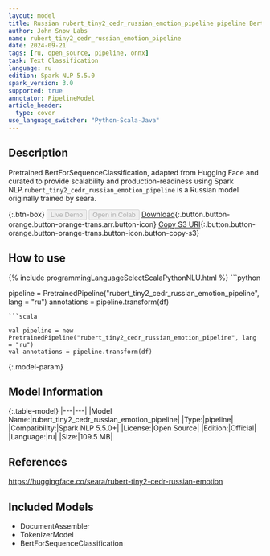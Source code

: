 ```yaml
---
layout: model
title: Russian rubert_tiny2_cedr_russian_emotion_pipeline pipeline BertForSequenceClassification from seara
author: John Snow Labs
name: rubert_tiny2_cedr_russian_emotion_pipeline
date: 2024-09-21
tags: [ru, open_source, pipeline, onnx]
task: Text Classification
language: ru
edition: Spark NLP 5.5.0
spark_version: 3.0
supported: true
annotator: PipelineModel
article_header:
  type: cover
use_language_switcher: "Python-Scala-Java"
---
```


## Description

Pretrained BertForSequenceClassification, adapted from Hugging Face and curated to provide scalability and production-readiness using Spark NLP.`rubert_tiny2_cedr_russian_emotion_pipeline` is a Russian model originally trained by seara.

{:.btn-box}
<button class="button button-orange" disabled>Live Demo</button>
<button class="button button-orange" disabled>Open in Colab</button>
[Download](https://s3.amazonaws.com/auxdata.johnsnowlabs.com/public/models/rubert_tiny2_cedr_russian_emotion_pipeline_ru_5.5.0_3.0_1726955077704.zip){:.button.button-orange.button-orange-trans.arr.button-icon}
[Copy S3 URI](s3://auxdata.johnsnowlabs.com/public/models/rubert_tiny2_cedr_russian_emotion_pipeline_ru_5.5.0_3.0_1726955077704.zip){:.button.button-orange.button-orange-trans.button-icon.button-copy-s3}

## How to use



<div class="tabs-box" markdown="1">
{% include programmingLanguageSelectScalaPythonNLU.html %}
```python

pipeline = PretrainedPipeline("rubert_tiny2_cedr_russian_emotion_pipeline", lang = "ru")
annotations =  pipeline.transform(df)   

```
```scala

val pipeline = new PretrainedPipeline("rubert_tiny2_cedr_russian_emotion_pipeline", lang = "ru")
val annotations = pipeline.transform(df)

```
</div>

{:.model-param}
## Model Information

{:.table-model}
|---|---|
|Model Name:|rubert_tiny2_cedr_russian_emotion_pipeline|
|Type:|pipeline|
|Compatibility:|Spark NLP 5.5.0+|
|License:|Open Source|
|Edition:|Official|
|Language:|ru|
|Size:|109.5 MB|

## References

https://huggingface.co/seara/rubert-tiny2-cedr-russian-emotion

## Included Models

- DocumentAssembler
- TokenizerModel
- BertForSequenceClassification